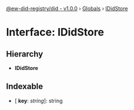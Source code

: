 [@ew-did-registry/did - v1.0.0](../README.md) › [Globals](../globals.md) › [IDidStore](ididstore.md)

# Interface: IDidStore

## Hierarchy

* **IDidStore**

## Indexable

* \[ **key**: *string*\]: string

